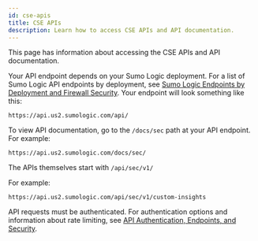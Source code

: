 ```yaml
---
id: cse-apis
title: CSE APIs
description: Learn how to access CSE APIs and API documentation.
---
```


This page has information about accessing the CSE APIs and API documentation.

Your API endpoint depends on your Sumo Logic deployment. For a list of Sumo Logic API endpoints by deployment, see [Sumo Logic Endpoints by Deployment and Firewall Security](/docs/api/getting-started/#sumo-logic-endpoints-by-deployment-and-firewall-security). Your endpoint will look something like this:

`https://api.us2.sumologic.com/api/`

To view API documentation, go to the `/docs/sec` path at your API endpoint. For example:

`https://api.us2.sumologic.com/docs/sec/`

The APIs themselves start with `/api/sec/v1/`

For example:  

`https://api.us2.sumologic.com/api/sec/v1/custom-insights`

API requests must be authenticated. For authentication options and information about rate limiting, see [API Authentication, Endpoints, and Security](/docs/api/getting-started/). 
